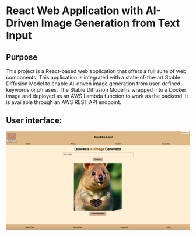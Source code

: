 #  React Web Application with AI-Driven Image Generation from Text Input


## Purpose

This project is a React-based web application that offers a full suite of web components.
This application is integrated with a state-of-the-art Stable Diffusion Model to enable AI-driven image generation from user-defined keywords or phrases. The Stable Diffusion Model is wrapped into a Docker image and deployed as an AWS Lambda function to work as the backend. It is available through an AWS REST API endpoint. 

## User interface:
![Alt text](snapshot.png "Example")
